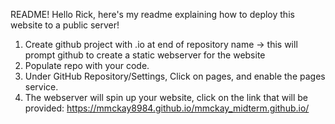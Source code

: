 README!
Hello Rick, here's my readme explaining how to deploy this website to a public server!

1. Create github project with .io at end of repository name -> this will prompt github to create a static webserver for the website
2. Populate repo with your code. 
3. Under GitHub Repository/Settings, Click on pages, and enable the pages service.
4. The webserver will spin up your website, click on the link that will be provided: https://mmckay8984.github.io/mmckay_midterm.github.io/



